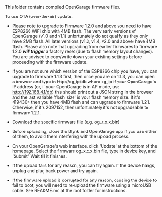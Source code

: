 This folder contains compiled OpenGarage firmware files.

To use OTA (over-the-air) update:

* Please note to upgrade to Firmware 1.2.0 and above you need to have ESP8266 WiFi chip with 4MB flash. The very early versions of OpenGarage (v1.0 and v1.1) unfortunately do not qualify as they only have 2MB flash. All later versions (v1.3, v1.4, v2.0 and above) have 4MB flash. Please also note that upgrading from earlier firmwares to firmware 1.2.0 ***will trigger*** a factory reset (due to flash memory layout changes). You are advised to copy/write down your existing settings before proceeding with the firmware update. 

* If you are not sure which version of the ESP8266 chip you have, you can upgrade to firmware 1.1.3 first, then once you are on 1.1.3, you can open a browser and type in
http://og_ip/db
where og_ip if your OpenGarage's IP address (or, if your OpenGarage is in AP mode, use http://192.168.4.1/db)
this should print out a JSON string in the browser and the last variable 'flash_size' is your flash memory size. If it's 4194304 then you have 4MB flash and can upgrade to firmware 1.2.1. Otherwise, if it's 2097152, then unfortunately it's not upgradeable to firmware 1.2.1.

* Download the specific firmware file (e.g. og_x.x.x.bin)

* Before uploading, close the Blynk and OpenGarage app if you use either of them, to avoid them interfering with the upload process.
  
* On your OpenGarage's web interface, click 'Update' at the bottom of the homepage. Select the firmware og_x.x.x.bin file, type in device key, and 'Submit'. Wait till it finishes.
  
* If the upload fails for any reason, you can try again. If the device hangs, unplug and plug back power and try again.
  
* If the firmware upload is corrupted for any reason, causing the device to fail to boot, you will need to re-upload the firmware using a microUSB cable. See README.md at the root folder for instructions.
